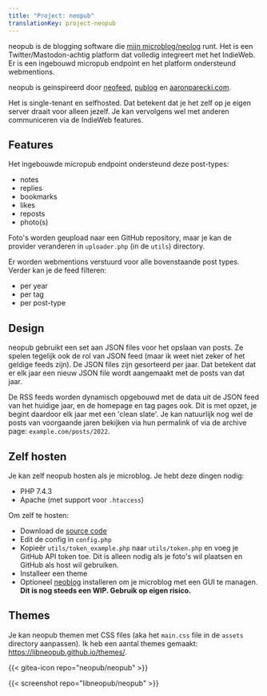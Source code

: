 ```yaml
---
title: "Project: neopub"
translationKey: project-neopub
---
```


neopub is de blogging software die [mijn microblog/neolog](https://micro.geheimesite.nl) runt. Het is een Twitter/Mastodon-achtig platform dat volledig integreert met het IndieWeb. Er is een ingebouwd micropub endpoint en het platform ondersteund webmentions.

neopub is geinspireerd door [neofeed](https://github.com/victoriadrake/neofeed-theme), [publog](https://p83.nl) en [aaronparecki.com](https://aaronparecki.com).

Het is single-tenant en selfhosted. Dat betekent dat je het zelf op je eigen server draait voor alleen jezelf. Je kan vervolgens wel met anderen communiceren via de IndieWeb features.

## Features

Het ingebouwde micropub endpoint ondersteund deze post-types:

-   notes
-   replies
-   bookmarks
-   likes
-   reposts
-   photo(s)

Foto's worden geupload naar een GitHub repository, maar je kan de provider veranderen in `uploader.php` (in de `utils`) directory.

Er worden webmentions verstuurd voor alle bovenstaande post types. Verder kan je de feed filteren:

-   per year
-   per tag
-   per post-type

## Design

neopub gebruikt een set aan JSON files voor het opslaan van posts. Ze spelen tegelijk ook de rol van JSON feed (maar ik weet niet zeker of het geldige feeds zijn). De JSON files zijn gesorteerd per jaar. Dat betekent dat er elk jaar een nieuw JSON file wordt aangemaakt met de posts van dat jaar.

De RSS feeds worden dynamisch opgebouwd met de data uit de JSON feed van het huidige jaar, en de homepage en tag pages ook. Dit is met opzet, je begint daardoor elk jaar met een 'clean slate'. Je kan natuurlijk nog wel de posts van voorgaande jaren bekijken via hun permalink of via de archive page: `example.com/posts/2022`.

## Zelf hosten

Je kan zelf neopub hosten als je microblog. Je hebt deze dingen nodig:

-   PHP 7.4.3
-   Apache (met support voor `.htaccess`)

Om zelf te hosten:

-   Download de [source code](https://github.com/libneopub/neopub)
-   Edit de config in `config.php`
-   Kopieër `utils/token_example.php` naar `utils/token.php` en voeg je GitHub API token toe. Dit is alleen nodig als je foto's wil plaatsen en GitHub als host wil gebruiken.
-   Installeer een theme
-   Optioneel [neoblog](https://github.com/libneopub/neoblog) installeren om je microblog met een GUI te managen. **Dit is nog steeds een WIP. Gebruik op eigen risico.**

## Themes

Je kan neopub themen met CSS files (aka het `main.css` file in de `assets` directory aanpassen). Ik heb een aantal themes gemaakt: <https://libneopub.github.io/themes/>.

<span hidden>Post information</span> {{< gitea-icon repo="neopub/neopub" >}}

{{< screenshot repo="libneopub/neopub" >}}
